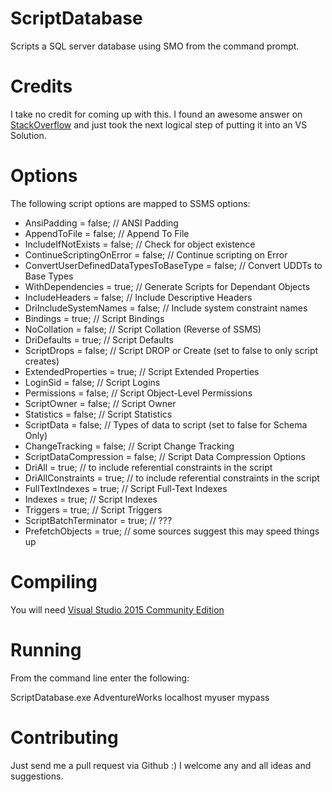 # ScriptDatabase
Scripts a SQL server database using SMO from the command prompt.

# Credits

I take no credit for coming up with this. I found an awesome answer on [StackOverflow](http://stackoverflow.com/a/11655269) and just took the next logical step of putting it into an VS Solution.

# Options
The following script options are mapped to SSMS options:

- AnsiPadding = false; // ANSI Padding
- AppendToFile = false; // Append To File
- IncludeIfNotExists = false; // Check for object existence
- ContinueScriptingOnError = false; // Continue scripting on Error
- ConvertUserDefinedDataTypesToBaseType = false; // Convert UDDTs to Base Types
- WithDependencies = true; // Generate Scripts for Dependant Objects
- IncludeHeaders = false; // Include Descriptive Headers
- DriIncludeSystemNames = false; // Include system constraint names
- Bindings = true; // Script Bindings
- NoCollation = false; // Script Collation (Reverse of SSMS)
- DriDefaults = true; // Script Defaults
- ScriptDrops = false; // Script DROP or Create (set to false to only script creates)
- ExtendedProperties = true; // Script Extended Properties
- LoginSid = false; // Script Logins
- Permissions = false; // Script Object-Level Permissions
- ScriptOwner = false; // Script Owner
- Statistics = false; // Script Statistics
- ScriptData = false; // Types of data to script (set to false for Schema Only)
- ChangeTracking = false; // Script Change Tracking
- ScriptDataCompression = false; // Script Data Compression Options
- DriAll = true; // to include referential constraints in the script
- DriAllConstraints = true; // to include referential constraints in the script
- FullTextIndexes = true; // Script Full-Text Indexes
- Indexes = true;   // Script Indexes
- Triggers = true; // Script Triggers
- ScriptBatchTerminator = true; // ???
- PrefetchObjects = true; // some sources suggest this may speed things up

# Compiling
You will need [Visual Studio 2015 Community Edition](https://www.visualstudio.com/downloads/)

# Running

From the command line enter the following:

ScriptDatabase.exe AdventureWorks localhost myuser mypass

# Contributing

Just send me a pull request via Github :)
I welcome any and all ideas and suggestions.
